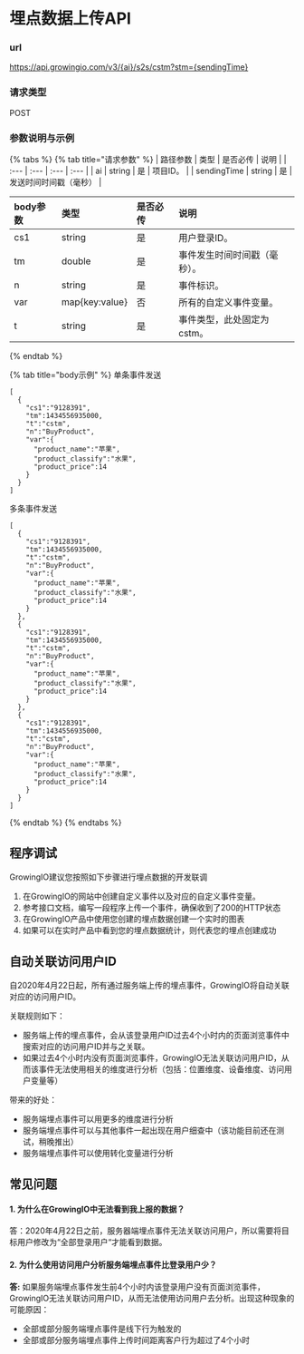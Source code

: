 # 埋点数据上传API

### url

https://api.growingio.com/v3/{ai}/s2s/cstm?stm={sendingTime}

### 请求类型

POST

### 参数说明与示例

{% tabs %}
{% tab title="请求参数" %}
| 路径参数 | 类型 | 是否必传 | 说明 |
| :--- | :--- | :--- | :--- |
| ai | string | 是 | 项目ID。 |
| sendingTime | string | 是 | 发送时间时间戳（毫秒） |

| body参数 | 类型 | 是否必传 | 说明 |
| :--- | :--- | :--- | :--- |
| cs1 | string | 是 | 用户登录ID。 |
| tm | double | 是 | 事件发生时间时间戳（毫秒）。 |
| n | string | 是 | 事件标识。 |
| var | map{key:value} | 否 | 所有的自定义事件变量。 |
| t | string | 是 | 事件类型，此处固定为cstm。 |
{% endtab %}

{% tab title="body示例" %}
单条事件发送

```text
[      
  {            
    "cs1":"9128391",    
    "tm":1434556935000,    
    "t":"cstm",    
    "n":"BuyProduct",    
    "var":{      
      "product_name":"苹果",      
      "product_classify":"水果",      
      "product_price":14    
    }
  }
]
```

多条事件发送

```text
[      
  {            
    "cs1":"9128391",    
    "tm":1434556935000,    
    "t":"cstm",    
    "n":"BuyProduct",    
    "var":{      
      "product_name":"苹果",      
      "product_classify":"水果",      
      "product_price":14    
    }
  },   
  {            
    "cs1":"9128391",    
    "tm":1434556935000,    
    "t":"cstm",    
    "n":"BuyProduct",    
    "var":{      
      "product_name":"苹果",      
      "product_classify":"水果",      
      "product_price":14    
    }
  },   
  {            
    "cs1":"9128391",    
    "tm":1434556935000,    
    "t":"cstm",    
    "n":"BuyProduct",    
    "var":{      
      "product_name":"苹果",      
      "product_classify":"水果",      
      "product_price":14    
    }
  }
]
```
{% endtab %}
{% endtabs %}

## 程序调试 <a id="cheng-xu-tiao-shi"></a>

GrowingIO建议您按照如下步骤进行埋点数据的开发联调

1. 在GrowingIO的网站中创建自定义事件以及对应的自定义事件变量。
2. 参考接口文档，编写一段程序上传一个事件，确保收到了200的HTTP状态
3. 在GrowingIO产品中使用您创建的埋点数据创建一个实时的图表
4. 如果可以在实时产品中看到您的埋点数据统计，则代表您的埋点创建成功

## 自动关联访问用户ID

自2020年4月22日起，所有通过服务端上传的埋点事件，GrowingIO将自动关联对应的访问用户ID。

关联规则如下：

* 服务端上传的埋点事件，会从该登录用户ID过去4个小时内的页面浏览事件中搜索对应的访问用户ID并与之关联。
* 如果过去4个小时内没有页面浏览事件，GrowingIO无法关联访问用户ID，从而该事件无法使用相关的维度进行分析（包括：位置维度、设备维度、访问用户变量等）

带来的好处：

* 服务端埋点事件可以用更多的维度进行分析
* 服务端埋点事件可以与其他事件一起出现在用户细查中（该功能目前还在测试，稍晚推出）
* 服务端埋点事件可以使用转化变量进行分析

## 常见问题

#### 1. 为什么在GrowingIO中无法看到我上报的数据？

答：2020年4月22日之前，服务器端埋点事件无法关联访问用户，所以需要将目标用户修改为“全部登录用户“才能看到数据。

#### 2. 为什么使用**访问用户分析服务端埋点事件比登录用户少？**

**答:** 如果服务端埋点事件发生前4个小时内该登录用户没有页面浏览事件，GrowingIO无法关联访问用户ID，从而无法使用访问用户去分析。出现这种现象的可能原因：

* 全部或部分服务端埋点事件是线下行为触发的
* 全部或部分服务端埋点事件上传时间距离客户行为超过了4个小时



